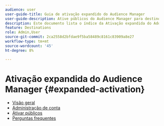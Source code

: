 ```yaml
---
audience: user
user-guide-title: Guia de ativação expandido do Audience Manager
user-guide-description: Ative públicos do Audience Manager para destinos sociais e de publicidade por meio da Ativação expandida do Audience Manager.
description: Este documento lista o índice da Ativação expandida do Adobe Audience Manager
feature: Destinations
role: Admin,User
source-git-commit: 2ca2558d2bfdae9f5ba58489c8161c83909a8e27
workflow-type: tm+mt
source-wordcount: '45'
ht-degree: 8%

---
```



# Ativação expandida do Audience Manager {#expanded-activation}

* [Visão geral](./overview.md)
* [Administração de conta](./administration.md)
* [Ativar públicos](./activate-audiences.md)
* [Perguntas frequentes](./faq.md)
